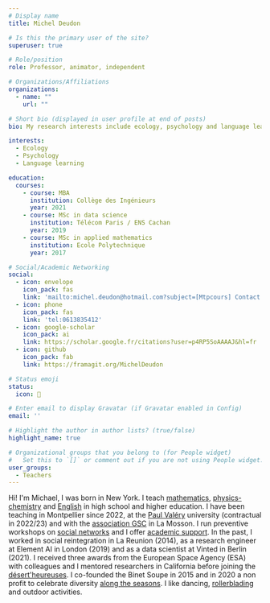 ```yaml
---
# Display name
title: Michel Deudon

# Is this the primary user of the site?
superuser: true

# Role/position
role: Professor, animator, independent

# Organizations/Affiliations
organizations:
  - name: ""
    url: ""

# Short bio (displayed in user profile at end of posts)
bio: My research interests include ecology, psychology and language learning.

interests:
  - Ecology
  - Psychology
  - Language learning

education:
  courses:
    - course: MBA
      institution: Collège des Ingénieurs
      year: 2021
    - course: MSc in data science
      institution: Télécom Paris / ENS Cachan
      year: 2019
    - course: MSc in applied mathematics
      institution: Ecole Polytechnique
      year: 2017

# Social/Academic Networking
social:
  - icon: envelope
    icon_pack: fas
    link: 'mailto:michel.deudon@hotmail.com?subject=[Mtpcours] Contact'
  - icon: phone
    icon_pack: fas
    link: 'tel:0613835412'
  - icon: google-scholar
    icon_pack: ai
    link: https://scholar.google.fr/citations?user=p4RP5SoAAAAJ&hl=fr
  - icon: github
    icon_pack: fab
    link: https://framagit.org/MichelDeudon

# Status emoji
status:
  icon: 🌻

# Enter email to display Gravatar (if Gravatar enabled in Config)
email: ''

# Highlight the author in author lists? (true/false)
highlight_name: true

# Organizational groups that you belong to (for People widget)
#   Set this to `[]` or comment out if you are not using People widget.
user_groups:
  - Teachers
---
```


Hi! I'm Michael, I was born in New York. I teach [mathematics](https://www.mtpcours.fr/en/c/maths/), [physics-chemistry](https://www.mtpcours.fr/en/c/physics-chemistry/) and [English](https://www.mtpcours.fr/en/c/english/) in high school and higher education. I have been teaching in Montpellier since 2022, at the [Paul Valéry](https://www.univ-montp3.fr/) university (contractual in 2022/23) and with the [association GSC](https://www.helloasso.com/associations/generations-solidaires-et-citoyennes) in La Mosson. I run preventive workshops on [social networks](https://www.mtpcours.fr/en/c/reseaux/) and I offer [academic support](https://www.mtpcours.fr/en/p/soutien-scolaire-maths-montpellier/). In the past, I worked in social reintegration in La Reunion (2014), as a research engineer at Element AI in London (2019) and as a data scientist at Vinted in Berlin (2021). I received three awards from the European Space Agency (ESA) with colleagues and I mentored researchers in California before joining the [désert'heureuses](https://desertheureuses.noblogs.org/). I co-founded the Binet Soupe in 2015 and in 2020 a non profit to celebrate diversity [along the seasons](https://www.mtpcours.fr/c/local-seasonal/). I like dancing, [rollerblading](https://www.mtpcours.fr/p/roller-dance-montpellier/) and outdoor activities.